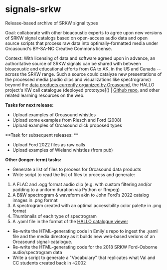 # signals-srkw

Release-based archive of SRKW signal types

Goal: collaborate with other bioacoustic experts to agree upon new versions of SRKW signal catalogs based on open-access audio data and open source scripts that process raw data into optimally-formatted media under Orcasound's BY-SA-NC Creative Commons license. 

Context: With licensing of data and software agreed upon in advance, an authoritative source of SRKW signals can be shared with between bioacoustic and educational efforts from CA to AK, in the US and Canada -- across the SRKW range. Such a source could catalyze new presentations of the processed media (audio clips and visualizations like spectrograms) beyond the [data products currently organized by Orcasound](https://orcasound.net/data/product/), the HALLO project's KW call catalogue (deployed prototype]() | [Github repo](https://github.com/coastal-science), and other related learning resources on the web.

**Tasks for next release:**

- Upload examples of Orcasound whistles
- Upload some examples from Riesch and Ford (2008)
- Upload examples of Orcasound click proposed types

**Task for subsequent releases: **
- Upload Ford 2022 files as raw calls
- Upload examples of Wieland whistles (from pub)

**Other (longer-term) tasks:**
- Generate a list of files to process for Orcasound data products
- Write script to read the list of files to process and generate:

1. A FLAC and .ogg format audio clip (e.g. with custom filtering and/or padding to a uniform duration via Python or ffmpeg)
2. A B&W spectrogram & waveform akin to John Ford's 2022 catalog images in .png format
3. A spectrogram created with an optimal accessibility color palette in .png format
4. Thumbnails of each type of spectrogram 
5. A .yaml file in the format of the [HALLO catalogue viewer](https://github.com/coastal-science/call-catalog-viewer)

- Re-write the HTML-generating code in Emily's repo to ingest the .yaml file and the media directory as it builds new web-based verions of an Orcasound signal-catalogue.
- Re-write the HTML-generating code for the 2018 SRKW Ford-Osborne audio/spectrogram data
- Write a script to generate a "Vocabulary" that replicates what Val and CC students created back in ~2002


